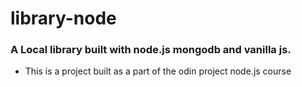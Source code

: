 # library-node

### A Local library built with node.js mongodb and vanilla js.
* This is a project built as a part of the odin project node.js course 
